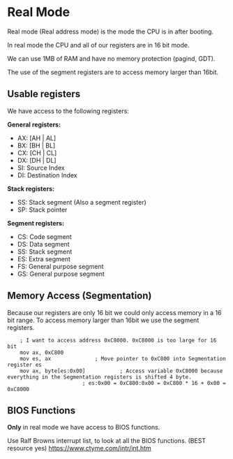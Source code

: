 # Real Mode
Real mode (Real address mode) is the mode the CPU is in after booting.

In real mode the CPU and all of our registers are in 16 bit mode. 

We can use 1MB of RAM and have no memory protection (pagind, GDT).

The use of the segment registers are to access memory larger than 16bit.

## Usable registers
We have access to the following registers:

**General registers:**
- AX: [AH | AL]
- BX: [BH | BL]
- CX: [CH | CL]
- DX: [DH | DL]
- SI: Source Index
- DI: Destination Index

**Stack registers:**
- SS: Stack segment (Also a segment register)
- SP: Stack pointer

**Segment registers:**
- CS: Code segment
- DS: Data segment
- SS: Stack segment
- ES: Extra segment
- FS: General purpose segment
- GS: General purpose segment

## Memory Access (Segmentation)
Because our registers are only 16 bit we could only access memory in a 16 bit range.
To access memory larger than 16bit we use the segment registers.
```assembly
	; I want to access address 0xC8000. 0xC8000 is too large for 16 bit
	mov ax, 0xC800
	mov es, ax				; Move pointer to 0xC800 into Segmentation register es
	mov ax, byte[es:0x00]			; Access variable 0xC8000 because everything in the Segmentation registers is shifted 4 byte.
						; es:0x00 = 0xC800:0x00 = 0xC800 * 16 + 0x00 = 0xC8000
```

## BIOS Functions
**Only** in real mode we have access to BIOS functions.

Use Ralf Browns interrupt list, to look at all the BIOS functions. (BEST resource yes)
https://www.ctyme.com/intr/int.htm